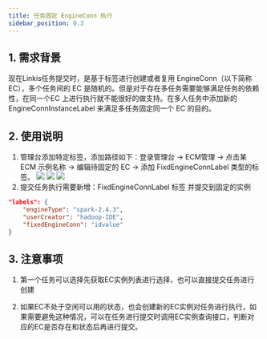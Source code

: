 ```yaml
---
title: 任务固定 EngineConn 执行
sidebar_position: 0.3
--- 
```


## 1. 需求背景
现在Linkis任务提交时，是基于标签进行创建或者复用 EngineConn（以下简称EC），多个任务间的 EC 是随机的。但是对于存在多任务需要能够满足任务的依赖性，在同一个EC 上进行执行就不能很好的做支持。在多人任务中添加新的 EngineConnInstanceLabel 来满足多任务固定同一个 EC 的目的。

## 2. 使用说明
1. 管理台添加特定标签，添加路径如下：登录管理台 -> ECM管理 -> 点击某 ECM 示例名称 -> 编辑待固定的 EC -> 添加 FixdEngineConnLabel 类型的标签。
![](/Images-zh/feature/ecm.png)
![](/Images-zh/feature/ec.png)
![](/Images-zh/feature/label.png)
2. 提交任务执行需要新增：FixdEngineConnLabel 标签 并提交到固定的实例
```json
"labels": {
    "engineType": "spark-2.4.3",
    "userCreator": "hadoop-IDE",
    "fixedEngineConn": "idvalue"
}
```
## 3. 注意事项
1. 第一个任务可以选择先获取EC实例列表进行选择，也可以直接提交任务进行创建

2. 如果EC不处于空闲可以用的状态，也会创建新的EC实例对任务进行执行，如果需要避免这种情况，可以在任务进行提交时调用EC实例查询接口，判断对应的EC是否存在和状态后再进行提交。